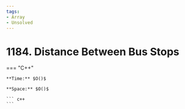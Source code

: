 ```yaml
---
tags:
- Array
- Unsolved
---
```



# 1184. Distance Between Bus Stops

=== "C++"

    **Time:** $O()$

    **Space:** $O()$

    ``` c++
    ```
